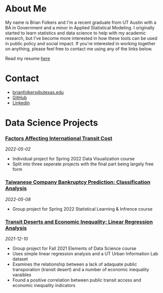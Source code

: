 # About Me
My name is Brian Folkers and I'm a recent graduate from UT Austin with a BA in Government and a minor in Applied Statistical Modeling. I originally started to learn statistics and data science to help with my academic research, but I've become more interested in how these tools can be used in public policy and social impact. If you're interested in working together on anything, please feel free to contact me using any of the links below.

Read my resume [here](https://drive.google.com/file/d/1PDZKe4IQCpqUa8njlCbieDP0ZWr1SY23/view?usp=sharing)


# Contact
- brianfolkers@utexas.edu
- [GitHub](https://github.com/BriandFolkers)
- [Linkedin](https://www.linkedin.com/in/brian-d-folkers-898a311a2/)


# Data Science Projects
### [Factors Affecting International Transit Cost](https://github.com/BriandFolkers/Data_Viz_Projects)
*2022-05-02*
- Individual project for Spring 2022 Data Visualization course
- Split into three seperate projects with the final part being largely free form

### [Taiwanese Company Bankruptcy Prediction: Classification Analysis](https://github.com/BriandFolkers/StatsLearning_Project)
*2022-05-08*
- Group project for Spring 2022 Statistical Learning & Infrence course

### [Transit Deserts and Economic Inequality: Linear Regression Analysis](https://github.com/BriandFolkers/DS-Project)
*2021-12-10*
- Group project for Fall 2021 Elements of Data Science course
- Uses simple linear regression analysis and a UT Urban Information Lab dataset
- Examines the relationship between a lack of adaquate public transporation (transit desert) and a number of economic inequality varaibles
- Found a positive correlation between public transit access and economic inequality indicators
